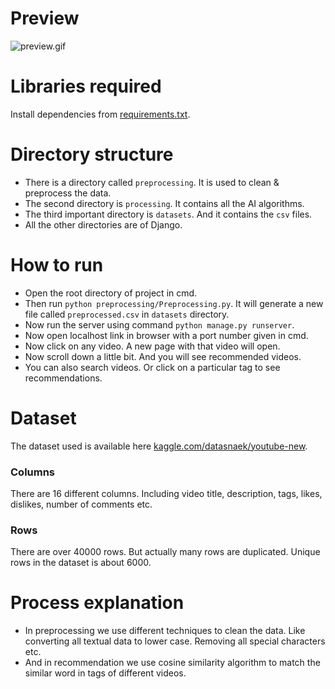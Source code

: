 # Preview
![preview.gif](images/preview.gif)

# Libraries required
Install dependencies from [requirements.txt](requirements.txt).

# Directory structure
* There is a directory called ```preprocessing```. It is used to clean & preprocess the data.
* The second directory is ```processing```. It contains all the AI algorithms.
* The third important directory is ```datasets```. And it contains the ```csv``` files.
* All the other directories are of Django.

# How to run
* Open the root directory of project in cmd.
* Then run ```python preprocessing/Preprocessing.py```. It will generate a new file called ```preprocessed.csv``` in ```datasets``` directory.
* Now run the server using command ```python manage.py runserver```.
* Now open localhost link in browser with a port number given in cmd.
* Now click on any video. A new page with that video will open.
* Now scroll down a little bit. And you will see recommended videos.
* You can also search videos. Or click on a particular tag to see recommendations.

# Dataset
The dataset used is available here [kaggle.com/datasnaek/youtube-new](https://www.kaggle.com/datasnaek/youtube-new).

### Columns
There are 16 different columns. Including video title, description, tags, likes, dislikes, number of 
comments etc.

### Rows
There are over 40000 rows. But actually many rows are duplicated. Unique rows in the dataset is about 6000. 


# Process explanation
* In preprocessing we use different techniques to clean the data. Like converting all textual data to lower case. Removing all special characters etc.
* And in recommendation we use cosine similarity algorithm to match the similar word in tags of different videos.